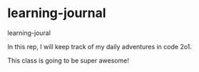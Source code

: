 # learning-journal  
learning-joural  

In this rep, I will keep track of my daily adventures in code 2o1.  

This class is going to  be super awesome!  
